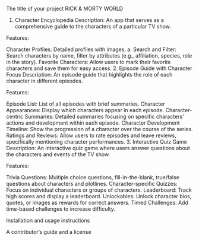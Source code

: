 The title of your project
RICK & MORTY WORLD

1. Character Encyclopedia
   Description: An app that serves as a comprehensive guide to the characters of a particular TV show.

Features:

Character Profiles: Detailed profiles with images, a.
Search and Filter: Search characters by name, filter by attributes (e.g., affiliation, species, role in the story).
Favorite Characters: Allow users to mark their favorite characters and save them for easy access. 2. Episode Guide with Character Focus
Description: An episode guide that highlights the role of each character in different episodes.

Features:

Episode List: List of all episodes with brief summaries.
Character Appearances: Display which characters appear in each episode.
Character-centric Summaries: Detailed summaries focusing on specific characters’ actions and development within each episode.
Character Development Timeline: Show the progression of a character over the course of the series.
Ratings and Reviews: Allow users to rate episodes and leave reviews, specifically mentioning character performances. 3. Interactive Quiz Game
Description: An interactive quiz game where users answer questions about the characters and events of the TV show.

Features:

Trivia Questions: Multiple choice questions, fill-in-the-blank, true/false questions about characters and plotlines.
Character-specific Quizzes: Focus on individual characters or groups of characters.
Leaderboard: Track high scores and display a leaderboard.
Unlockables: Unlock character bios, quotes, or images as rewards for correct answers.
Timed Challenges: Add time-based challenges to increase difficulty.

Installation and usage instructions

A contributor’s guide and a license
